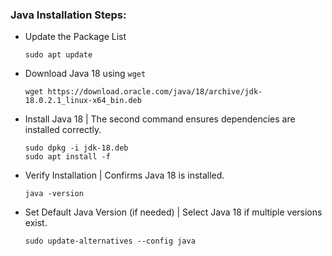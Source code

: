 ### Java Installation Steps:
* Update the Package List
  ```
  sudo apt update
  ```
* Download Java 18 using `wget`
  ```
  wget https://download.oracle.com/java/18/archive/jdk-18.0.2.1_linux-x64_bin.deb
  ```
* Install Java 18 | The second command ensures dependencies are installed correctly.
  ```
  sudo dpkg -i jdk-18.deb
  sudo apt install -f
  ```
* Verify Installation | Confirms Java 18 is installed.
  ```
  java -version
  ```
* Set Default Java Version (if needed) | Select Java 18 if multiple versions exist.
  ```
  sudo update-alternatives --config java
  ```
 



